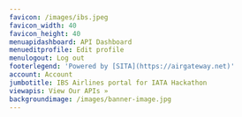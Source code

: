 ```yaml
---
favicon: /images/ibs.jpeg
favicon_width: 40
favicon_height: 40
menuapidashboard: API Dashboard
menueditprofile: Edit profile
menulogout: Log out
footerlegend: 'Powered by [SITA](https://airgateway.net)'
account: Account
jumbotitle: IBS Airlines portal for IATA Hackathon
viewapis: View Our APIs »
backgroundimage: /images/banner-image.jpg
---
```


